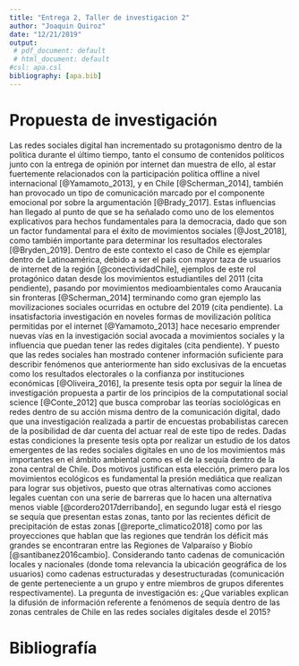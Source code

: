 ```yaml
---
title: "Entrega 2, Taller de investigacion 2"
author: "Joaquin Quiroz"
date: "12/21/2019"
output:
 # pdf_document: default
 # html_document: default
#csl: apa.csl
bibliography: [apa.bib]
---
```

# Propuesta de investigación
Las redes sociales digital han incrementado su protagonismo dentro de la política durante el último tiempo, tanto el consumo de contenidos políticos junto con la entrega de opinión por internet dan muestra de ello, al estar fuertemente relacionados con la participación política offline a nivel internacional [@Yamamoto_2013],  y en Chile [@Scherman_2014], también han provocado un tipo de comunicación marcado por el componente emocional por sobre la argumentación [@Brady_2017]. 
Estas influencias han llegado al punto de que se ha señalado como uno de los elementos explicativos para hechos fundamentales para la democracia, dado que son un factor fundamental para el éxito de movimientos sociales [@Jost_2018], como también importante para determinar los resultados electorales [@Bryden_2019]. Dentro de este contexto el caso de Chile es ejemplar dentro de Latinoamérica, debido a ser el país con mayor taza de usuarios de internet de la región [@conectividadChile], ejemplos de este rol protagónico datan desde los movimientos estudiantiles del 2011 (cita pendiente), pasando por movimientos medioambientales como Araucanía sin fronteras [@Scherman_2014] terminando como gran ejemplo las movilizaciones sociales ocurridas en octubre del 2019 (cita pendiente).
La insatisfactoria investigación en noveles formas de movilización política permitidas por el internet [@Yamamoto_2013] hace necesario emprender nuevas vías en la investigación social avocada a movimientos sociales y la influencia que puedan tener las redes digitales (cita pendiente). Y puesto que las redes sociales han mostrado contener información suficiente para describir fenómenos que anteriormente han sido exclusivas de la encuetas como los resultados electorales o la confianza por instituciones económicas [@Oliveira_2016], la presente tesis opta por seguir la línea de investigación propuesta a partir de los principios de la computational social science [@Conte_2012] que busca comprobar las teorías sociológicas en redes dentro de su acción misma dentro de la comunicación digital, dado que una investigación realizada a partir de encuestas probabilistas carecen de la posibilidad de dar cuenta del actuar real de este tipo de redes.
Dadas estas condiciones la presente tesis opta por realizar un estudio de los datos emergentes de las redes sociales digitales en uno de los movimientos más importantes en el ámbito ambiental como es el de la sequía dentro de la zona central de Chile. Dos motivos justifican esta elección, primero para los movimientos ecológicos es fundamental la presión mediática que realizan para lograr sus objetivos, puesto que otras alternativas como acciones legales cuentan con una serie de barreras que lo hacen una alternativa menos viable [@cordero2017derribando], en segundo lugar está el riesgo se sequía que presentan estas zonas, tanto por las recientes déficit de precipitación de estas zonas [@reporte_climatico2018] como por las proyecciones que hablan que las regiones que tendrán los déficit más grandes se encontraran entre las Regiones de Valparaíso y Biobío [@santibanez2016cambio]. 
Considerando tanto cadenas de comunicación locales y nacionales (donde toma relevancia la ubicación geográfica de los usuarios) como cadenas estructuradas y desestructuradas (comunicación de gente perteneciente a un grupo y entre miembros de grupos diferentes respectivamente). La pregunta de investigación es: ¿Que variables explican la difusión de información referente a fenómenos de sequía dentro de las zonas centrales de Chile en las redes sociales digitales desde el 2015?
# Bibliografía
